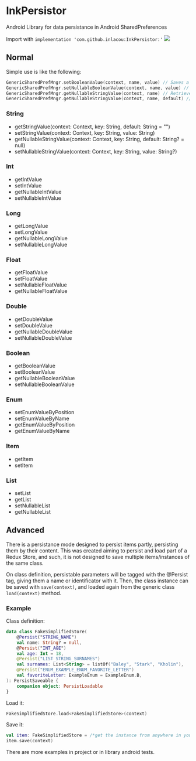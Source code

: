 # InkPersistor
Android Library for data persistance in Android SharedPreferences

Import with `implementation 'com.github.inlacou:InkPersistor:'` [![](https://jitpack.io/v/inlacou/InkPersistor.svg)](https://jitpack.io/#inlacou/InkPersistor)

## Normal

Simple use is like the following:
```kt
GenericSharedPrefMngr.setBooleanValue(context, name, value) // Saves a boolean value
GenericSharedPrefMngr.setNullableBooleanValue(context, name, value) // Saves a nullable boolean value
GenericSharedPrefMngr.getNullableStringValue(context, name) // Retrieves a nullable String value or null if it has not been set
GenericSharedPrefMngr.getNullableStringValue(context, name, default) // Retrieves a nullable String value (default is a nullable String to return if no value has been set before)
```

### String
* getStringValue(context: Context, key: String, default: String = "")
* setStringValue(context: Context, key: String, value: String)
* getNullableStringValue(context: Context, key: String, default: String? = null)
* setNullableStringValue(context: Context, key: String, value: String?)
### Int
* getIntValue
* setIntValue
* getNullableIntValue
* setNullableIntValue
### Long
* getLongValue
* setLongValue
* getNullableLongValue
* setNullableLongValue
### Float
* getFloatValue
* setFloatValue
* setNullableFloatValue
* getNullableFloatValue
### Double
* getDoubleValue
* setDoubleValue
* getNullableDoubleValue
* setNullableDoubleValue
### Boolean
* getBooleanValue
* setBooleanValue
* getNullableBooleanValue
* setNullableBooleanValue
### Enum
* setEnumValueByPosition
* setEnumValueByName
* getEnumValueByPosition
* getEnumValueByName
### Item
* getItem
* setItem
### List
* setList
* getList
* setNullableList
* getNullableList

## Advanced
There is a persistance mode designed to persist items partly, persisting them by their content. This was created aiming to persist and load part of a Redux Store, and such, it is not designed to save multiple items/instances of the same class.

On class definition, persistable parameters will be tagged with the @Persist tag, giving them a name or identificator with it. Then, the class instance can be saved with `save(context)`, and loaded again from the generic class `load(context)` method.

### Example

Class definition:
```kt
data class FakeSimplifiedStore(
	@Persist("STRING_NAME")
	val name: String? = null,
	@Persist("INT_AGE")
	val age: Int = 18,
	@Persist("LIST_STRING_SURNAMES")
	val surnames: List<String> = listOf("Baley", "Stark", "Kholin"),
	@Persist("ENUM_EXAMPLE_ENUM_FAVORITE_LETTER")
	val favoriteLetter: ExampleEnum = ExampleEnum.B,
): PersistSaveable {
	companion object: PersistLoadable
}
```

Load it:
```kt
FakeSimplifiedStore.load<FakeSimplifiedStore>(context)
```

Save it:
```kt
val item: FakeSimplifiedStore = /*get the instance from anywhere in your code*/
item.save(context)
```

There are more examples in project or in library android tests.
